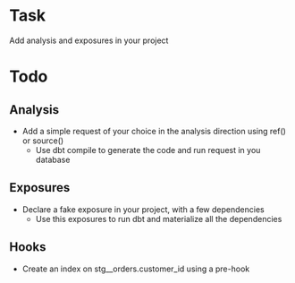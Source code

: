 # Task

Add analysis and exposures in your project 

# Todo

## Analysis

* Add a simple request of your choice in the analysis direction using ref() or source()
  * Use dbt compile to generate the code and run request in you database

## Exposures

* Declare a fake exposure in your project, with a few dependencies
  * Use this exposures to run dbt and materialize all the dependencies

## Hooks

* Create an index on stg__orders.customer_id using a pre-hook
